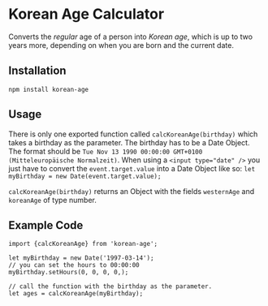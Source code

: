 # Korean Age Calculator

Converts the _regular_ age of a person into _Korean age_, which is up to two years more, depending on when you are born and the current date.

## Installation

`npm install korean-age`

## Usage

There is only one exported function called `calcKoreanAge(birthday)` which takes a birthday as the parameter. The birthday has to be a Date Object. The format should be `Tue Nov 13 1990 00:00:00 GMT+0100 (Mitteleuropäische Normalzeit)`. When using a `<input type="date" />` you just have to convert the `event.target.value` into a Date Object like so: `let myBirthday = new Date(event.target.value);`

`calcKoreanAge(birthday)` returns an Object with the fields `westernAge` and `koreanAge` of type number.

## Example Code

```
import {calcKoreanAge} from 'korean-age';

let myBirthday = new Date('1997-03-14');
// you can set the hours to 00:00:00
myBirthday.setHours(0, 0, 0, 0,);

// call the function with the birthday as the parameter.
let ages = calcKoreanAge(myBirthday);

```
